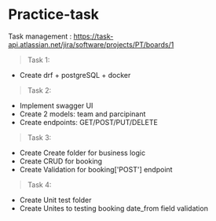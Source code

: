 # Practice-task

Task management : https://task-api.atlassian.net/jira/software/projects/PT/boards/1

> Task 1:

- Create drf + postgreSQL + docker

> Task 2:

- Implement swagger UI
- Create 2 models: team and parcipinant
- Create endpoints: GET/POST/PUT/DELETE

> Task 3:

- Create Create folder for business logic
- Create CRUD for booking
- Create Validation for booking['POST'] endpoint 

> Task 4:

- Create Unit test folder
- Create Unites to testing booking date_from field validation
